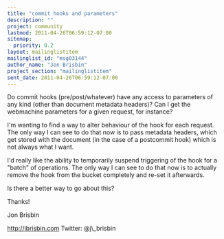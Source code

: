 ```yaml
---
title: "commit hooks and parameters"
description: ""
project: community
lastmod: 2011-04-26T06:59:12-07:00
sitemap:
  priority: 0.2
layout: mailinglistitem
mailinglist_id: "msg03144"
author_name: "Jon Brisbin"
project_section: "mailinglistitem"
sent_date: 2011-04-26T06:59:12-07:00
---
```



Do commit hooks (pre/post/whatever) have any access to parameters of any kind 
(other than document metadata headers)? Can I get the webmachine parameters for 
a given request, for instance?

I'm wanting to find a way to alter behaviour of the hook for each request. The 
only way I can see to do that now is to pass metadata headers, which get stored 
with the document (in the case of a postcommit hook) which is not always what I 
want.

I'd really like the ability to temporarily suspend triggering of the hook for a 
"batch" of operations. The only way I can see to do that now is to actually 
remove the hook from the bucket completely and re-set it afterwards.

Is there a better way to go about this?

Thanks!

Jon Brisbin

http://jbrisbin.com
Twitter: @j\\_brisbin

